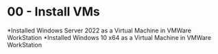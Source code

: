 # 00 - Install VMs

*Installed Windows Server 2022 as a Virtual Machine in VMWare WorkStation
*Installed Windows 10 x64 as a Virtual Machine in VMWare WorkStation
